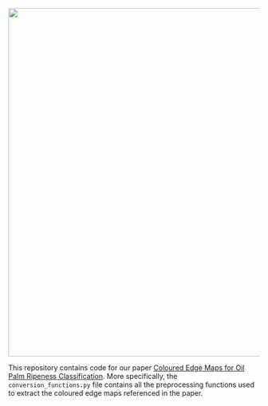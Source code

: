 <img src="https://user-images.githubusercontent.com/71860925/153804749-0f142d0c-e66a-49ed-a6af-f0d4a6834596.JPG" width="700">

This repository contains code for our paper [Coloured Edge Maps for Oil Palm Ripeness Classification](https://www.bmvc2021-virtualconference.com/assets/papers/0946.pdf).
More specifically, the `conversion_functions.py` file contains all the preprocessing functions used to extract the coloured edge maps referenced in the paper.
